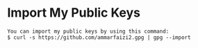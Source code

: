 # Import My Public Keys
```
You can import my public keys by using this command:
$ curl -s https://github.com/ammarfaizi2.gpg | gpg --import
```
